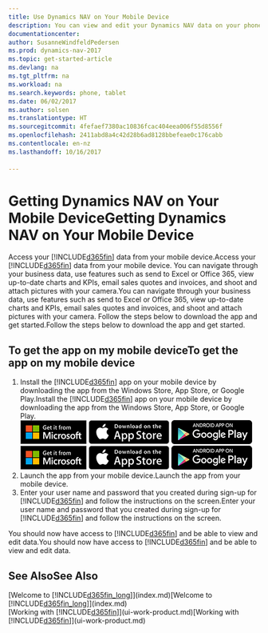 ```yaml
---
title: Use Dynamics NAV on Your Mobile Device
description: You can view and edit your Dynamics NAV data on your phone or tablet.
documentationcenter: 
author: SusanneWindfeldPedersen
ms.prod: dynamics-nav-2017
ms.topic: get-started-article
ms.devlang: na
ms.tgt_pltfrm: na
ms.workload: na
ms.search.keywords: phone, tablet
ms.date: 06/02/2017
ms.author: solsen
ms.translationtype: HT
ms.sourcegitcommit: 4fefaef7380ac10836fcac404eea006f55d8556f
ms.openlocfilehash: 2411abd8a4c42d28b6ad8128bbefeae0c176cabb
ms.contentlocale: en-nz
ms.lasthandoff: 10/16/2017

---
```


# <a name="getting-dynamics-nav-on-your-mobile-device"></a><span data-ttu-id="6e83a-103">Getting Dynamics NAV on Your Mobile Device</span><span class="sxs-lookup"><span data-stu-id="6e83a-103">Getting Dynamics NAV on Your Mobile Device</span></span>
<span data-ttu-id="6e83a-104">Access your [!INCLUDE[d365fin](includes/d365fin_md.md)] data from your mobile device.</span><span class="sxs-lookup"><span data-stu-id="6e83a-104">Access your [!INCLUDE[d365fin](includes/d365fin_md.md)] data from your mobile device.</span></span> <span data-ttu-id="6e83a-105">You can navigate through your business data, use features such as send to Excel or Office 365, view up-to-date charts and KPIs, email sales quotes and invoices, and shoot and attach pictures with your camera.</span><span class="sxs-lookup"><span data-stu-id="6e83a-105">You can navigate through your business data, use features such as send to Excel or Office 365, view up-to-date charts and KPIs, email sales quotes and invoices, and shoot and attach pictures with your camera.</span></span> <span data-ttu-id="6e83a-106">Follow the steps below to download the app and get started.</span><span class="sxs-lookup"><span data-stu-id="6e83a-106">Follow the steps below to download the app and get started.</span></span>

## <a name="to-get-the-app-on-my-mobile-device"></a><span data-ttu-id="6e83a-107">To get the app on my mobile device</span><span class="sxs-lookup"><span data-stu-id="6e83a-107">To get the app on my mobile device</span></span>
1. <span data-ttu-id="6e83a-108">Install the [!INCLUDE[d365fin](includes/d365fin_md.md)] app on your mobile device by downloading the app from the Windows Store, App Store, or Google Play.</span><span class="sxs-lookup"><span data-stu-id="6e83a-108">Install the [!INCLUDE[d365fin](includes/d365fin_md.md)] app on your mobile device by downloading the app from the Windows Store, App Store, or Google Play.</span></span>  
<span data-ttu-id="6e83a-109">[![Windows Store](./media/install-mobile-app/windowsstore.png)](http://go.microsoft.com/fwlink/?LinkId=734848)
[![App Store](./media/install-mobile-app/appstore.png)](http://go.microsoft.com/fwlink/?LinkId=734847) [![Google Play](./media/install-mobile-app/googleplay.png)](http://go.microsoft.com/fwlink/?LinkId=734849)</span><span class="sxs-lookup"><span data-stu-id="6e83a-109">[![Windows Store](./media/install-mobile-app/windowsstore.png)](http://go.microsoft.com/fwlink/?LinkId=734848)
[![App Store](./media/install-mobile-app/appstore.png)](http://go.microsoft.com/fwlink/?LinkId=734847) [![Google Play](./media/install-mobile-app/googleplay.png)](http://go.microsoft.com/fwlink/?LinkId=734849)</span></span>  
2. <span data-ttu-id="6e83a-110">Launch the app from your mobile device.</span><span class="sxs-lookup"><span data-stu-id="6e83a-110">Launch the app from your mobile device.</span></span>
3. <span data-ttu-id="6e83a-111">Enter your user name and password that you created during sign-up for [!INCLUDE[d365fin](includes/d365fin_md.md)] and follow the instructions on the screen.</span><span class="sxs-lookup"><span data-stu-id="6e83a-111">Enter your user name and password that you created during sign-up for [!INCLUDE[d365fin](includes/d365fin_md.md)] and follow the instructions on the screen.</span></span>

<span data-ttu-id="6e83a-112">You should now have access to [!INCLUDE[d365fin](includes/d365fin_md.md)] and be able to view and edit data.</span><span class="sxs-lookup"><span data-stu-id="6e83a-112">You should now have access to [!INCLUDE[d365fin](includes/d365fin_md.md)] and be able to view and edit data.</span></span>

## <a name="see-also"></a><span data-ttu-id="6e83a-113">See Also</span><span class="sxs-lookup"><span data-stu-id="6e83a-113">See Also</span></span>
<span data-ttu-id="6e83a-114">[Welcome to [!INCLUDE[d365fin_long](includes/d365fin_long_md.md)]](index.md)</span><span class="sxs-lookup"><span data-stu-id="6e83a-114">[Welcome to [!INCLUDE[d365fin_long](includes/d365fin_long_md.md)]](index.md)</span></span>  
<span data-ttu-id="6e83a-115">[Working with [!INCLUDE[d365fin](includes/d365fin_md.md)]](ui-work-product.md)</span><span class="sxs-lookup"><span data-stu-id="6e83a-115">[Working with [!INCLUDE[d365fin](includes/d365fin_md.md)]](ui-work-product.md)</span></span>  

